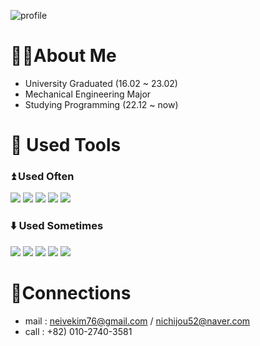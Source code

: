 ![profile](https://github.com/hooniegit/hooniegit/assets/130134750/5455a393-6b9f-473d-b845-fda8b21846dc)

# 👷‍♂️About Me
- University Graduated (16.02 ~ 23.02)
- Mechanical Engineering Major
- Studying Programming (22.12 ~ now)

# 🧰 Used Tools
### ⏫ Used Often
<img src="https://img.shields.io/badge/python-3776AB?style=for-the-badge&logo=python&logoColor=white"> <img src="https://img.shields.io/badge/mysql-4479A1?style=for-the-badge&logo=mysql&logoColor=white"> <img src="https://img.shields.io/badge/linux-FCC624?style=for-the-badge&logo=linux&logoColor=black"> <img src="https://img.shields.io/badge/git-F05032?style=for-the-badge&logo=git&logoColor=white"> <img src="https://img.shields.io/badge/github-181717?style=for-the-badge&logo=github&logoColor=white">

### ⬇️ Used Sometimes
<img src="https://img.shields.io/badge/java-007396?style=for-the-badge&logo=java&logoColor=white"> <img src="https://img.shields.io/badge/html5-E34F26?style=for-the-badge&logo=html5&logoColor=white"> <img src="https://img.shields.io/badge/spring-6DB33F?style=for-the-badge&logo=spring&logoColor=white"> <img src="https://img.shields.io/badge/flask-000000?style=for-the-badge&logo=flask&logoColor=white"> <img src="https://img.shields.io/badge/gradle-02303A?style=for-the-badge&logo=gradle&logoColor=white"> 

# 📱Connections
- mail : neivekim76@gmail.com / nichijou52@naver.com
- call : +82) 010-2740-3581
